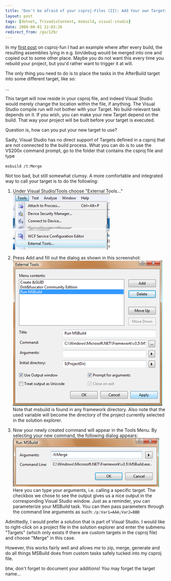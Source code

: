```yaml
---
title: "Don't be afraid of your csproj-Files (II): Add Your own Targets"
layout: post
tags: [dotnet, TrivadisContent, msbuild, visual-studio]
date: 2008-08-01 22:03:26
redirect_from: /go/129/
---
```


In my [first post](http://realfiction.net/go/162) on csproj-fun I had an example where after every build, the resulting assemblies lying in e.g. bin/debug would be merged into one and copied out to some other place. Maybe you do not want this every time you rebuild your project, but you'd rather want to trigger it at will.

The only thing you need to do is to place the tasks in the AfterBuild target into some different target, like so:

<xmlcode>
  <Target Name="Merge" [DependsOnTarget="Build"]>
    ...
    <ILMerge InputAssemblies="@(DllOutput)" ... />
  </Target>
</xmlcode>

This target will now reside in your csproj file, and indeed Visual Studio would merely change the location within the file, if anything. The Visual Studio compile run will not bother with your Target. No build-relevant task depends on it. If you wish, you can make your new Target depend on the build. That way your project will be built before your target is executed.

Question is, how can you put your new target to use?

Sadly, Visual Studio has no direct support of Targets defined in a csproj that are not connected to the build process.
What you can do is to use the VS200x command prompt, go to the folder that contains the csproj file and type

`
msbuild /t:Merge
`

Not too bad, but still somewhat clumsy. A more comfortable and integrated way to call your target is to do the following:

1.  Under Visual Studio/Tools choose "External Tools..."
![](/public/assets/menumsbuild.png)

2.  Press Add and fill out the dialog as shown in this screenshot:
![](/public/assets/addmsbuild.png)
Note that msbuild is found in any framework directory. Also note that the used variable will become the directory of the project currently selected in the solution explorer.

3.  Now your newly created command will appear in the Tools Menu. By selecting your new command, the following dialog appears:
![](/public/assets/usemsbuild.png)
Here you can type your arguments, i.e. calling a specific target. The checkbox we chose to see the output gives us a nice output in the corresponding Visual Studio window.
Just as a reminder, you can parameterize your MSBuild task. You can then pass parameters through the command line arguments as such:
`
/p:Var1=AAA;Var2=BBB 
`

Admittedly, I would prefer a solution that is part of Visual Studio. I would like to right-click on a project file in the solution explorer and enter the submenu "Targets" (which only exists if there are custom targets in the csproj file) and choose "Merge" in this case.

However, this works fairly well and allows me to zip, merge, generate and do all things MSBuild does from custom tasks safely tucked into my csproj file.

btw, don't forget to document your additions! You may forget the target name...